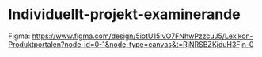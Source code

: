 # Individuellt-projekt-examinerande
Figma: https://www.figma.com/design/5iotU15IvO7FNhwPzzcuJ5/Lexikon-Produktportalen?node-id=0-1&node-type=canvas&t=RjNRSBZKjduH3Fjn-0





